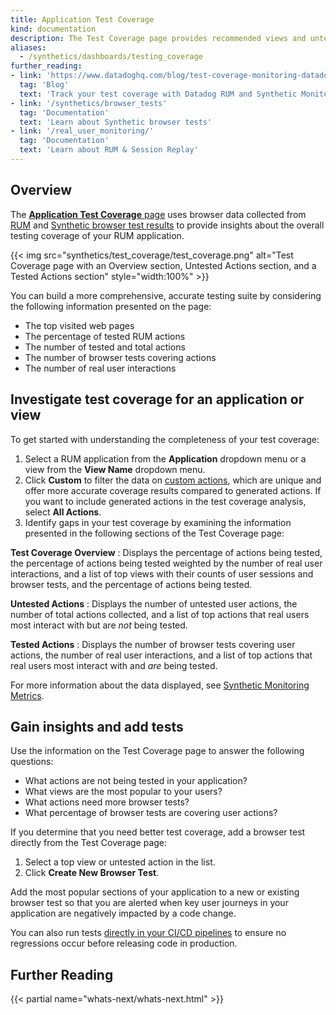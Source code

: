 ```yaml
---
title: Application Test Coverage
kind: documentation
description: The Test Coverage page provides recommended views and untested actions for you to create browser tests or compare the number of tests to real user behavior.
aliases:
  - /synthetics/dashboards/testing_coverage
further_reading:
- link: 'https://www.datadoghq.com/blog/test-coverage-monitoring-datadog/'
  tag: 'Blog'
  text: 'Track your test coverage with Datadog RUM and Synthetic Monitoring'
- link: '/synthetics/browser_tests'
  tag: 'Documentation'
  text: 'Learn about Synthetic browser tests'
- link: '/real_user_monitoring/'
  tag: 'Documentation'
  text: 'Learn about RUM & Session Replay'
---
```


## Overview

The [**Application Test Coverage** page][1] uses browser data collected from [RUM][2] and [Synthetic browser test results][3] to provide insights about the overall testing coverage of your RUM application. 

{{< img src="synthetics/test_coverage/test_coverage.png" alt="Test Coverage page with an Overview section, Untested Actions section, and a Tested Actions section" style="width:100%" >}}

You can build a more comprehensive, accurate testing suite by considering the following information presented on the page:

- The top visited web pages
- The percentage of tested RUM actions
- The number of tested and total actions
- The number of browser tests covering actions
- The number of real user interactions 

## Investigate test coverage for an application or view

To get started with understanding the completeness of your test coverage:

1. Select a RUM application from the **Application** dropdown menu or a view from the **View Name** dropdown menu. 
2. Click **Custom** to filter the data on [custom actions][4], which are unique and offer more accurate coverage results compared to generated actions. If you want to include generated actions in the test coverage analysis, select **All Actions**.
3. Identify gaps in your test coverage by examining the information presented in the following sections of the Test Coverage page:

**Test Coverage Overview** 
: Displays the percentage of actions being tested, the percentage of actions being tested weighted by the number of real user interactions, and a list of top views with their counts of user sessions and browser tests, and the percentage of actions being tested. 

**Untested Actions**
: Displays the number of untested user actions, the number of total actions collected, and a list of top actions that real users most interact with but are _not_ being tested.

**Tested Actions**
: Displays the number of browser tests covering user actions, the number of real user interactions, and a list of top actions that real users most interact with and _are_ being tested. 

For more information about the data displayed, see [Synthetic Monitoring Metrics][5].

## Gain insights and add tests

Use the information on the Test Coverage page to answer the following questions:

- What actions are not being tested in your application?
- What views are the most popular to your users? 
- What actions need more browser tests?
- What percentage of browser tests are covering user actions? 

If you determine that you need better test coverage, add a browser test directly from the Test Coverage page:

1. Select a top view or untested action in the list.
2. Click **Create New Browser Test**. 

Add the most popular sections of your application to a new or existing browser test so that you are alerted when key user journeys in your application are negatively impacted by a code change. 

You can also run tests [directly in your CI/CD pipelines][6] to ensure no regressions occur before releasing code in production.  

## Further Reading

{{< partial name="whats-next/whats-next.html" >}}

[1]: https://app.datadoghq.com/synthetics/test-coverage
[2]: /real_user_monitoring/browser/data_collected/
[3]: /synthetics/browser_tests/
[4]: /real_user_monitoring/guide/send-rum-custom-actions/
[5]: /synthetics/metrics/
[6]: /continuous_testing/
